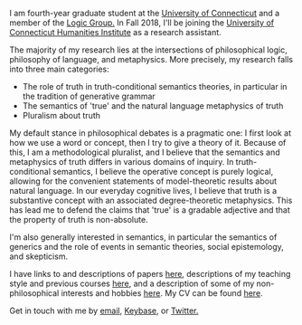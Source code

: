 I am fourth-year graduate student at the [University of Connecticut](https://philosophy.uconn.edu) and a member of the [Logic Group.](https://logic.uconn.edu) In Fall 2018, I'll be joining the [University of Connecticut Humanities Institute](https://humanities.uconn.edu/) as a research assistant.

The majority of my research lies at the intersections of philosophical logic, philosophy of language, and metaphysics. More precisely, my research falls into three main categories:

- The role of truth in truth-conditional semantics theories, in particular in the tradition of generative grammar
- The semantics of 'true' and the natural language metaphysics of truth
- Pluralism about truth

My default stance in philosophical debates is a pragmatic one: I first look at how we use a word or concept, then I try to give a theory of it. Because of this, I am a methodological pluralist, and I believe that the semantics and metaphysics of truth differs in various domains of inquiry. In truth-conditional semantics, I believe the operative concept is purely logical, allowing for the convenient statements of model-theoretic results about natural language. In our everyday cognitive lives, I believe that truth is a substantive concept with an associated degree-theoretic metaphysics. This has lead me to defend the claims that 'true' is a gradable adjective and that the property of truth is non-absolute.

I'm also generally interested in semantics, in particular the semantics of generics and the role of events in semantic theories, social epistemology, and skepticism. 

I have links to and descriptions of papers [here](papers), descriptions of my teaching style and previous courses [here](teach), and a description of some of my non-philosophical interests and hobbies [here](hobbies). My CV can be found [here](cv.pdf).

Get in touch with me by [email](mailto:jaredhenderson@tuta.io), [Keybase](https://keybase.io/jhen), or [Twitter.](https://twitter.com/jzhjzhjzhjzhjzh)
